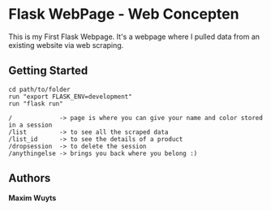 
# Flask WebPage - Web Concepten 

This is my First Flask Webpage. It's a webpage where I pulled data from an existing website via web scraping.

## Getting Started

    cd path/to/folder
    run "export FLASK_ENV=development" 
    run "flask run"
    
    /             -> page is where you can give your name and color stored in a session
    /list         -> to see all the scraped data
    /list_id      -> to see the details of a product
    /dropsession  -> to delete the session
    /anythingelse -> brings you back where you belong :) 


## Authors

**Maxim Wuyts** 



